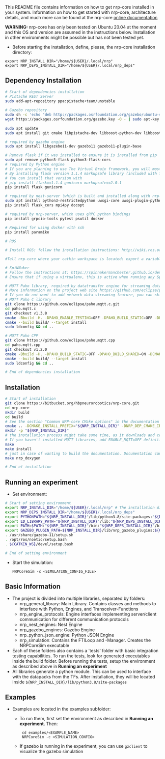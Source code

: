 This README file contains information on how to get nrp-core installed in your system. Information on how to get started with nrp-core, architecture details, and much more can be found at the nrp-core [online documentation](hbpneurorobotics.bitbucket.io)

**WARNING:** nrp-core has only been tested on Ubuntu 20.04 at the moment and this OS and version are assumed in the instructions below. Installation in other environments might be possible but has not been tested yet.

 * Before starting the installation, define, please, the nrp-core installation directory:
 
 ```
export NRP_INSTALL_DIR="/home/${USER}/.local/nrp"
export NRP_DEPS_INSTALL_DIR="/home/${USER}/.local/nrp_deps"
 ```

## Dependency Installation

```bash
# Start of dependencies installation
# Pistache REST Server
sudo add-apt-repository ppa:pistache+team/unstable
    
# Gazebo repository
sudo sh -c 'echo "deb http://packages.osrfoundation.org/gazebo/ubuntu-stable `lsb_release -cs` main" > /etc/apt/sources.list.d/gazebo-stable.list'
wget https://packages.osrfoundation.org/gazebo.key -O - | sudo apt-key add -
    
sudo apt update
sudo apt install git cmake libpistache-dev libboost-python-dev libboost-filesystem-dev libboost-numpy-dev libcurl4-openssl-dev nlohmann-json3-dev libzip-dev cython3 python3-numpy libgrpc++-dev protobuf-compiler-grpc libprotobuf-dev doxygen libgsl-dev libopencv-dev python3-opencv python3-pil python3-pip libgmock-dev

# required by gazebo engine
sudo apt install libgazebo11-dev gazebo11 gazebo11-plugin-base

# Remove flask if it was installed to ensure it is installed from pip
sudo apt remove python3-flask python3-flask-cors
# required by Python engine
# If you are planning to use The Virtual Brain framework, you will most likely have to use flask version 1.1.4.
# By installing flask version 1.1.4 markupsafe library (included with flask) has to be downgraded to version 2.0.1 to run properly with gunicorn
# You can install that version with 
# pip install flask==1.1.4 gunicorn markupsafe==2.0.1
pip install flask gunicorn

# required by nest-server (which is built and installed along with nrp-core)
sudo apt install python3-restrictedpython uwsgi-core uwsgi-plugin-python3 
pip install flask_cors mpi4py docopt

# required by nrp-server, which uses gRPC python bindings
pip install grpcio-tools pytest psutil docker

# Required for using docker with ssh
pip install paramiko
   
# ROS

# Install ROS: follow the installation instructions: http://wiki.ros.org/noetic Installation/Ubuntu. To enable ros support in nrp on `ros-noetic-ros-base` is required.

#Tell nrp-core where your catkin workspace is located: export a variable CATKIN_WS pointing to an existing catkin workspace root folder. If the variable does not exist, a new catkin workspace will be created at `${HOME}/catkin_ws`.

# SpiNNaker
# Follow the instructions at: https://spinnakermanchester.github.io/development/gitinstall.html.
# Ensure that if using a virtualenv, this is active when running any SpiNNaker scripts.

# MQTT Paho library, required by datatransfer engine for streaming data over network
# More information on the project web site https://github.com/eclipse/paho.mqtt.cpp
# If you do not want to add network data streaming feature, you can skip this step.
# MQTT Paho C library
git clone https://github.com/eclipse/paho.mqtt.c.git
cd paho.mqtt.c
git checkout v1.3.8
cmake -Bbuild -H. -DPAHO_ENABLE_TESTING=OFF -DPAHO_BUILD_STATIC=OFF -DPAHO_BUILD_SHARED=ON -DPAHO_WITH_SSL=ON -DPAHO_HIGH_PERFORMANCE=ON -DCMAKE_INSTALL_PREFIX="${NRP_DEPS_INSTALL_DIR}"
cmake --build build/ --target install
sudo ldconfig && cd ..

# MQTT Paho CPP
git clone https://github.com/eclipse/paho.mqtt.cpp
cd paho.mqtt.cpp
git checkout v1.2.0
cmake -Bbuild -H. -DPAHO_BUILD_STATIC=OFF -DPAHO_BUILD_SHARED=ON -DCMAKE_INSTALL_PREFIX="${NRP_DEPS_INSTALL_DIR}" -DCMAKE_PREFIX_PATH="${NRP_DEPS_INSTALL_DIR}"
cmake --build build/ --target install
sudo ldconfig && cd ..

# End of dependencies installation
```

## Installation

```bash
# Start of installation
git clone https://bitbucket.org/hbpneurorobotics/nrp-core.git
cd nrp-core
mkdir build
cd build
# See the section "Common NRP-core CMake options" in the documentation for the additional ways to configure the project with CMake
cmake .. -DCMAKE_INSTALL_PREFIX="${NRP_INSTALL_DIR}" -DNRP_DEP_CMAKE_INSTALL_PREFIX="${NRP_DEPS_INSTALL_DIR}"
mkdir -p "${NRP_INSTALL_DIR}"
# the installation process might take some time, as it downloads and compiles Nest as well.
# If you haven't installed MQTT libraries, add ENABLE_MQTT=OFF definition to cmake (-DENABLE_MQTT=OFF).
make
make install
# just in case of wanting to build the documentation. Documentation can then be found in a new doxygen folder
make nrp_doxygen

# End of installation
```

## Running an experiment

 * Set environment:
 
 ```bash
 # Start of setting environment
 export NRP_INSTALL_DIR="/home/${USER}/.local/nrp" # The installation directory, which was given before
 export NRP_DEPS_INSTALL_DIR="/home/${USER}/.local/nrp_deps"
 export PYTHONPATH="${NRP_INSTALL_DIR}"/lib/python3.8/site-packages:"${NRP_DEPS_INSTALL_DIR}"/lib/python3.8/site-packages:$PYTHONPATH
 export LD_LIBRARY_PATH="${NRP_INSTALL_DIR}"/lib:"${NRP_DEPS_INSTALL_DIR}"/lib:${NRP_INSTALL_DIR}/lib/nrp_gazebo_plugins:$LD_LIBRARY_PATH
 export PATH=$PATH:"${NRP_INSTALL_DIR}"/bin:"${NRP_DEPS_INSTALL_DIR}"/bin
 export GAZEBO_PLUGIN_PATH=${NRP_INSTALL_DIR}/lib/nrp_gazebo_plugins:${GAZEBO_PLUGIN_PATH}
 . /usr/share/gazebo-11/setup.sh
 . /opt/ros/noetic/setup.bash
 . ${CATKIN_WS}/devel/setup.bash

 # End of setting environment
 ```


 * Start the simulation:

    `NRPCoreSim -c <SIMULATION_CONFIG_FILE>`

## Basic Information

 - The project is divided into multiple libraries, separated by folders:
     - nrp_general_library: Main Library. Contains classes and methods to interface with Python, Engines, and Transceiver-Functions
     - nrp_engine_protocols: Engine interfaces implementing server/client communication for different communication protocols
     - nrp_nest_engines: Nest Engine
     - nrp_gazebo_engines: Gazebo Engine
     - nrp_python_json_engine: Python JSON Engine
     - nrp_simulation: Contains the FTILoop and -Manager. Creates the NRPCoreSim executable
 - Each of these folders also contains a 'tests' folder with basic integration testing capabilities. To run the tests, look for generated executables inside the build folder. Before running the tests, setup the environment as described above in **Running an experiment**
 - All libraries generate a python module. This can be used to interface with the datapacks from the TFs. After installation, they will be located inside `${NRP_INSTALL_DIR}/lib/python3.8/site-packages`

## Examples

 - Examples are located in the examples subfolder:
     - To run them, first set the environment as described in **Running an experiment**. Then:

            cd examples/<EXAMPLE_NAME>
            NRPCoreSim -c <SIMULATION_CONFIG>
            
     - If gazebo is running in the experiment, you can use `gzclient` to visualize the gazebo simulation

